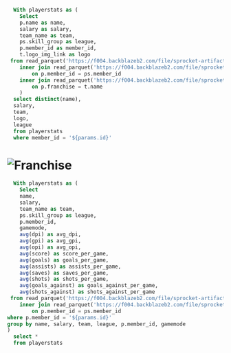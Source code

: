 ```sql basic_info
  With playerstats as (
    Select
    p.name as name,
    salary as salary,
    team_name as team,
    ps.skill_group as league,
    p.member_id as member_id,
    t.logo_img_link as logo
 from read_parquet('https://f004.backblazeb2.com/file/sprocket-artifacts/public/data/players.parquet') p
    inner join read_parquet('https://f004.backblazeb2.com/file/sprocket-artifacts/public/data/s17/player_stats_s17.parquet') ps
        on p.member_id = ps.member_id
    inner join read_parquet('https://f004.backblazeb2.com/file/sprocket-artifacts/public/data/teams.parquet') t
        on p.franchise = t.name
    )
  select distinct(name),
  salary,
  team,
  logo,
  league
  from playerstats
  where member_id = '${params.id}'
```

<LastRefreshed/>

# <Value data={basic_info} column=name /> ![Franchise](basic_info(0).logo_img_link)

<DataTable data={basic_info} >
    <Column id=salary align=center />
    <Column id=team align=center />
    <Column id=logo align=center contentType=image height=25px />
    <Column id=league align=center />
</DataTable>

```sql player_stats
  With playerstats as (
    Select
    name,
    salary,
    team_name as team,
    ps.skill_group as league,
    p.member_id,
    gamemode,
    avg(dpi) as avg_dpi,
    avg(gpi) as avg_gpi,
    avg(opi) as avg_opi,
    avg(score) as score_per_game,
    avg(goals) as goals_per_game,
    avg(assists) as assists_per_game,
    avg(saves) as saves_per_game,
    avg(shots) as shots_per_game,
    avg(goals_against) as goals_against_per_game,
    avg(shots_against) as shots_against_per_game
 from read_parquet('https://f004.backblazeb2.com/file/sprocket-artifacts/public/data/players.parquet') p
    inner join read_parquet('https://f004.backblazeb2.com/file/sprocket-artifacts/public/data/s17/player_stats_s17.parquet') ps
        on p.member_id = ps.member_id
where p.member_id = '${params.id}'
group by name, salary, team, league, p.member_id, gamemode
)
  select *
  from playerstats
```

<Dropdown name=Stats defaultValue=score_per_game>
    <DropdownOption value=avg_dpi />
    <DropdownOption value=avg_gpi />
    <DropdownOption value=avg_opi/>
    <DropdownOption value=score_per_game />
    <DropdownOption value=goals_per_game />
    <DropdownOption value=assists_per_game />
    <DropdownOption value=saves_per_game />
    <DropdownOption value=shots_per_game />
    <DropdownOption value=goals_against_per_game />
    <DropdownOption value=shots_against_per_game />
</Dropdown>

<BarChart 
data={player_stats}
x=gamemode
y='{inputs.Stats.value}'
/>
